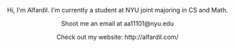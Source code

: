 <p align="center" > Hi, I'm Alfardil. I'm currently a student at NYU joint majoring in CS and Math. </p>
<p align="center" > Shoot me an email at aa11101@nyu.edu </p>
<p align="center" "> Check out my website: http://alfardil.com/ </p>
